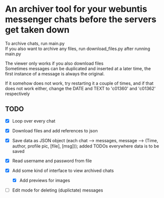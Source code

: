 # An archiver tool for your webuntis messenger chats before the servers get taken down

To archive chats, run main.py  
If you also want to archive any files, run download_files.py after running main.py


The viewer only works if you also download files  
Sometimes messages can be duplicated and inserted at a later time, the first instance of a message is always the original.


If it somehow does not work, try restarting it a couple of times, and if that does not work either, change the DATE and TEXT to 'c01360' and 'c01362' respectively



## TODO
- [x] Loop over every chat
- [x] Download files and add references to json
- [x] Save data as JSON object (each chat --> messages, message --> (Time, author, profile pic, [file], [msg])); added TODOs everywhere data is to be saved
- [x] Read username and password from file
- [x] Add some kind of interface to view archived chats
    - [x] Add previews for images
- [ ] Edit mode for deleting (duplictate) messages

